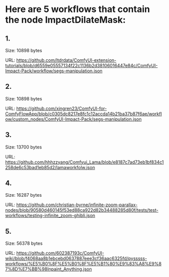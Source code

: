 # Here are 5 workflows that contain the node ImpactDilateMask:

## 1. 

Size: 10898 bytes

URL: https://github.com/ltdrdata/ComfyUI-extension-tutorials/blob/d6559e05557134f22c1136b2d38106016447e84c/ComfyUI-Impact-Pack/workflow/segs-manipulation.json

## 2. 

Size: 10898 bytes

URL: https://github.com/xingren23/ComfyUI-for-ComfyFlowApp/blob/c0305dc8217e8fc1c12accda14b21ba37b87f6ae/workflow/custom_nodes/ComfyUI-Impact-Pack/segs-manipulation.json

## 3. 

Size: 13700 bytes

URL: https://github.com/hhhzzyang/Comfyui_Lama/blob/e8187c7ad73eb1bf834c1258de6c53bad1eb85d2/lamaworkfolw.json

## 4. 

Size: 16287 bytes

URL: https://github.com/christian-byrne/infinite-zoom-parallax-nodes/blob/90580d460145f53ed88ca922d82b34488285d80f/tests/test-workflows/testing-infinite_zoom-ghibli.json

## 5. 

Size: 56378 bytes

URL: https://github.com/602387193c/ComfyUI-wiki/blob/f4068aa8b1ebcebd0637887eee3cf36aac6325fd/pysssss-workflows/%E5%B0%8F%E5%B0%8F%E5%B1%80%E9%83%A8%E9%87%8D%E7%BB%98Inpaint_Anything.json


